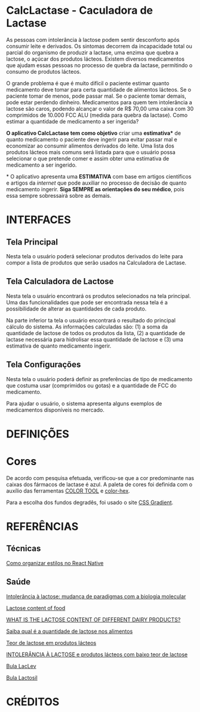 # CalcLactase - Caculadora de Lactase

As pessoas com intolerância à lactose podem sentir desconforto após consumir leite e derivados. Os sintomas decorrem da incapacidade total ou parcial do organismo de produzir a lactase, uma enzima que quebra a lactose, o açúcar dos produtos lácteos. Existem diversos medicamentos que ajudam essas pessoas no processo de quebra da lactase, permitindo o consumo de produtos lácteos.

O grande problema é que é muito difícil o paciente estimar quanto medicamento deve tomar para certa quantidade de alimentos lácteos. Se o paciente tomar de menos, pode passar mal. Se o paciente tomar demais, pode estar perdendo dinheiro. Medicamentos para quem tem intolerância a lactose são caros, podendo alcançar o valor de R\$ 70,00 uma caixa com 30 comprimidos de 10.000 FCC ALU (medida para quebra da lactase). Como estimar a quantidade de medicamento a ser ingerida?

**O aplicativo CalcLactase tem como objetivo** criar uma **estimativa\*** de quanto medicamento o paciente deve ingerir para evitar passar mal e economizar ao consumir alimentos derivados do leite. Uma lista dos produtos lácteos mais comuns será listada para que o usuário possa selecionar o que pretende comer e assim obter uma estimativa de medicamento a ser ingerido.

\* O aplicativo apresenta uma **ESTIMATIVA** com base em artigos científicos e artigos da _internet_ que pode auxiliar no processo de decisão de quanto medicamento ingerir. **Siga SEMPRE as orientações do seu médico**, pois essa sempre sobressairá sobre as demais.

# INTERFACES

## Tela Principal

Nesta tela o usuário poderá selecionar produtos derivados do leite para compor a lista de produtos que serão usados na Calculadora de Lactase.


## Tela Calculadora de Lactose

Nesta tela o usuário encontrará os produtos selecionados na tela principal. Uma das funcionalidades que pode ser encontrada nessa tela é a possibilidade de alterar as quantidades de cada produto.

Na parte inferior ta tela o usuário encontrará o resultado do principal cálculo do sistema. As informações calculadas são: (1) a soma da quantidade de lactose de todos os produtos da lista, (2) a quantidade de lactase necessária para hidrolisar essa quantidade de lactose e (3) uma estimativa de quanto medicamento ingerir.

## Tela Configurações

Nesta tela o usuário poderá definir as preferências de tipo de medicamento que costuma usar (comprimidos ou gotas) e a quantidade de FCC do medicamento.

Para ajudar o usuário, o sistema apresenta alguns exemplos de medicamentos disponíveis no mercado.


# DEFINIÇÕES

# Cores

De acordo com pesquisa efetuada, verificou-se que a cor predominante nas caixas dos fármacos de lactase é azul. A paleta de cores foi definida com o auxílio das ferramentas [COLOR TOOL](https://material.io/resources/color/#!/?view.left=0&view.right=0&primary.color=0091ea&primary.text.color=000000&secondary.color=80D8FF) e [color-hex](https://www.color-hex.com/).

Para a escolha dos fundos degradês, foi usado o site [CSS Gradient](https://cssgradient.io/).

# REFERÊNCIAS

## Técnicas

[Como organizar estilos no React Native](https://blog.rocketseat.com.br/como-organizar-estilos-no-react-native/)


## Saúde

[Intolerância à lactose: mudança de paradigmas com a biologia molecular](https://doi.org/10.1590/S0104-42302010000200025)

[Lactose content of food](https://foodintolerances.org/lactose-content-of-food/)

[WHAT IS THE LACTOSE CONTENT OF DIFFERENT DAIRY PRODUCTS?](https://www.dairy.com.au/dairy-matters/you-ask-we-answer/what-is-the-lactose-content-of-different-dairy-products)

[Saiba qual é a quantidade de lactose nos alimentos](https://www.tuasaude.com/saiba-qual-e-a-quantidade-de-lactose-nos-alimentos/)

[Teor de lactose em produtos lácteos](https://semlactose.com/2008/02/03/teor-de-lactose-em-produtos-lacteos/)

[INTOLERÂNCIA À LACTOSE e produtos lácteos com baixo teor de lactose](http://insumos.com.br/aditivos_e_ingredientes/materias/143.pdf)

[Bula LacLev](https://www.facebook.com/sitesemlactose/photos/a.10150462711649885/10156591574369885/?type=3)

[Bula Lactosil](https://www.diabeteservice.com.br/lactosil-10-000-fcc-alu-60g.html)


# CRÉDITOS
